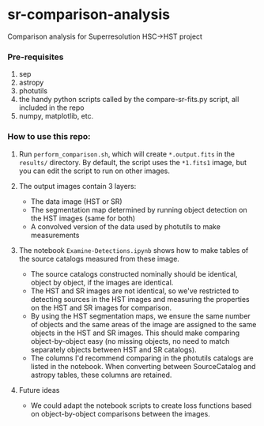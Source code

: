 # sr-comparison-analysis
Comparison analysis for Superresolution HSC->HST project

### Pre-requisites

1) sep
2) astropy
3) photutils
4) the handy python scripts called by the compare-sr-fits.py script, all included in the repo
5) numpy, matplotlib, etc.

### How to use this repo:

1) Run `perform_comparison.sh`, which will create `*.output.fits` in the `results/` directory.  By default, the script uses the `*1.fits1` image, but you can edit the script to run on other images.

2) The output images contain 3 layers:
    * The data image (HST or SR)
    * The segmentation map determined by running object detection on the HST images (same for both)
    * A convolved version of the data used by photutils to make measurements

3) The notebook `Examine-Detections.ipynb` shows how to make tables of the source catalogs measured from these image.

    * The source catalogs constructed nominally should be identical, object by object, if the images are identical.
    * The HST and SR images are not identical, so we've restricted to detecting sources in the HST images and measuring the properties on the HST and SR images for comparison.
    * By using the HST segmentation maps, we ensure the same number of objects and the same areas of the image are assigned to the same objects in the HST and SR images. This should make comparing object-by-object easy (no missing objects, no need to match separately objects between HST and SR catalogs).
    * The columns I'd recommend comparing in the photutils catalogs are listed in the notebook. When converting between SourceCatalog and astropy tables, these columns are retained.

4) Future ideas
    * We could adapt the notebook scripts to create loss functions based on object-by-object comparisons between the images.